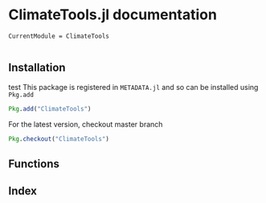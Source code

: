 # ClimateTools.jl documentation

```@meta
CurrentModule = ClimateTools
```

```@contents
```

## Installation

test This package is registered in `METADATA.jl` and so can be installed using `Pkg.add`

```julia
Pkg.add("ClimateTools")
```

For the latest version, checkout master branch

```julia
Pkg.checkout("ClimateTools")
```

## Functions

<!-- ```@docs
ClimateTools.frostdays(::ClimGrid)
ClimateTools.icingdays(::ClimGrid)
ClimateTools.annualmin(::ClimGrid)
ClimateTools.annualmax(::ClimGrid)
ClimateTools.tropicalnights(::ClimGrid)
ClimateTools.customthresover(::ClimGrid, thres)
ClimateTools.customthresunder(::ClimGrid, thres)
ClimateTools.prcp1(::ClimGrid)
ClimateTools.summerdays(::ClimGrid)
ClimateTools.inpolygrid(longrid, latgrid, poly::Matrix)
ClimateTools.meshgrid()
ClimateTools.ndgrid()

``` -->

## Index

```@index
```
